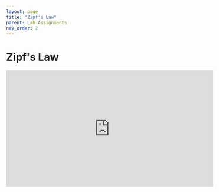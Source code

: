 ```yaml
---
layout: page
title: "Zipf's Law"
parent: Lab Assignments
nav_order: 2
---
```



# Zipf's Law


<iframe width="560" height="315" src="https://www.youtube.com/embed/fCn8zs912OE" frameborder="0" allow="accelerometer; autoplay; encrypted-media; gyroscope; picture-in-picture" allowfullscreen></iframe>
